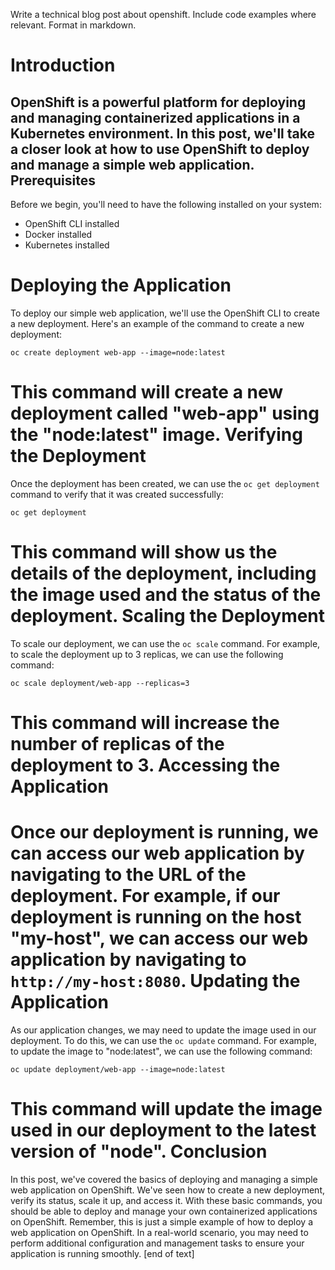  Write a technical blog post about openshift. Include code examples where relevant. Format in markdown.

Introduction
============

OpenShift is a powerful platform for deploying and managing containerized applications in a Kubernetes environment. In this post, we'll take a closer look at how to use OpenShift to deploy and manage a simple web application.
Prerequisites
-------------

Before we begin, you'll need to have the following installed on your system:

* OpenShift CLI installed
* Docker installed
* Kubernetes installed

Deploying the Application
=======================

To deploy our simple web application, we'll use the OpenShift CLI to create a new deployment. Here's an example of the command to create a new deployment:
```
oc create deployment web-app --image=node:latest
```
This command will create a new deployment called "web-app" using the "node:latest" image.
Verifying the Deployment
=====================

Once the deployment has been created, we can use the `oc get deployment` command to verify that it was created successfully:
```
oc get deployment
```
This command will show us the details of the deployment, including the image used and the status of the deployment.
Scaling the Deployment
=====================

To scale our deployment, we can use the `oc scale` command. For example, to scale the deployment up to 3 replicas, we can use the following command:
```
oc scale deployment/web-app --replicas=3
```
This command will increase the number of replicas of the deployment to 3.
Accessing the Application
=====================

Once our deployment is running, we can access our web application by navigating to the URL of the deployment. For example, if our deployment is running on the host "my-host", we can access our web application by navigating to `http://my-host:8080`.
Updating the Application
=====================

As our application changes, we may need to update the image used in our deployment. To do this, we can use the `oc update` command. For example, to update the image to "node:latest", we can use the following command:
```
oc update deployment/web-app --image=node:latest
```
This command will update the image used in our deployment to the latest version of "node".
Conclusion
==============

In this post, we've covered the basics of deploying and managing a simple web application on OpenShift. We've seen how to create a new deployment, verify its status, scale it up, and access it. With these basic commands, you should be able to deploy and manage your own containerized applications on OpenShift.
Remember, this is just a simple example of how to deploy a web application on OpenShift. In a real-world scenario, you may need to perform additional configuration and management tasks to ensure your application is running smoothly. [end of text]



